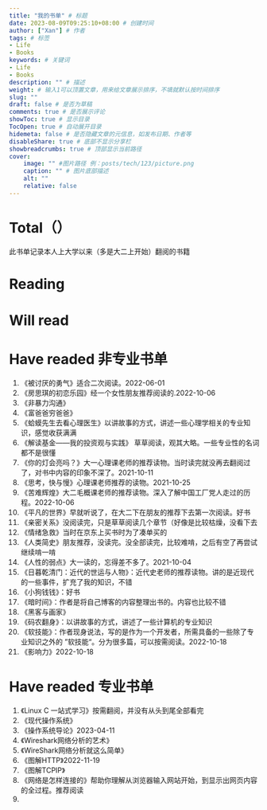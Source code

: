 ```yaml
---
title: "我的书单" # 标题
date: 2023-08-09T09:25:10+08:00 # 创建时间
author: ["Xan"] # 作者
tags: # 标签
- Life 
- Books
keywords: # 关键词
- Life 
- Books
description: "" # 描述
weight: # 输入1可以顶置文章，用来给文章展示排序，不填就默认按时间排序
slug: ""
draft: false # 是否为草稿
comments: true # 是否展示评论
showToc: true # 显示目录
TocOpen: true # 自动展开目录
hidemeta: false # 是否隐藏文章的元信息，如发布日期、作者等
disableShare: true # 底部不显示分享栏
showbreadcrumbs: true # 顶部显示当前路径
cover:
    image: "" #图片路径 例：posts/tech/123/picture.png
    caption: "" # 图片底部描述
    alt: ""
    relative: false
---
```


# Total（）
此书单记录本人上大学以来（多是大二上开始）翻阅的书籍

# Reading

# Will read

# Have readed 非专业书单
1. 《被讨厌的勇气》适合二次阅读。2022-06-01
3. 《房思琪的初恋乐园》经一个女性朋友推荐阅读的.2022-10-06
4. 《非暴力沟通》
5. 《富爸爸穷爸爸》
6. 《蛤蟆先生去看心理医生》以讲故事的方式，讲述一些心理学相关的专业知识，感觉收获满满
7. 《解读基金——我的投资观与实践》 草草阅读，观其大略。一些专业性的名词都不是很懂
8. 《你的灯会亮吗？》大一心理课老师的推荐读物。当时读完就没再去翻阅过了，对书中内容的印象不深了。2021-10-11
9. 《思考，快与慢》心理课老师推荐的读物。2021-10-25
10. 《苦难辉煌》大二毛概课老师的推荐读物。深入了解中国工厂党人走过的历程。2022-10-06
11. 《平凡的世界》早就听说了，在大二下在朋友的推荐下去第一次阅读。好书
12. 《亲密关系》没阅读完，只是草草阅读几个章节（好像是比较枯燥，没看下去
13. 《情绪急救》当时在京东上买书时为了凑单买的
14. 《人类简史》朋友推荐，没读完。没全部读完，比较难啃，之后有空了再尝试继续啃一啃
15. 《人性的弱点》大一读的，忘得差不多了。2021-10-04
16. 《日暮乾清门：近代的世运与人物》：近代史老师的推荐读物。讲的是近现代的一些事件，扩充了我的知识，不错
17. 《小狗钱钱》：好书
18. 《暗时间》：作者是将自己博客的内容整理出书的。内容也比较不错
19. 《黑客与画家》
20. 《码农翻身》：以讲故事的方式，讲述了一些计算机的专业知识
21. 《软技能》：作者现身说法，写的是作为一个开发者，所需具备的一些除了专业知识之外的 ”软技能“。分为很多篇，可以按需阅读。2022-10-18
22. 《影响力》2022-10-18


# Have readed 专业书单
1. 《Linux C 一站式学习》按需翻阅，并没有从头到尾全部看完
2. 《现代操作系统》
3. 《操作系统导论》2023-04-11
4. 《Wireshark网络分析的艺术》
5. 《WireShark网络分析就这么简单》
6. 《图解HTTP》2022-11-19
7. 《图解TCPIP》
8. 《网络是怎样连接的》帮助你理解从浏览器输入网站开始，到显示出网页内容的全过程。推荐阅读
9. 
